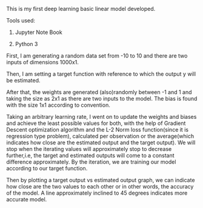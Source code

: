 This is my first deep learning basic linear model developed.

Tools used:

1. Jupyter Note Book

2. Python 3




First, I am generating a random data set from -10 to 10 and there are two inputs of dimensions 1000x1.

Then, I am setting a target function with reference to which the output y will be estimated.

After that, the weights are generated (also)randomly between -1 and 1 and taking the size as 2x1 as there are two inputs to the model. The bias is found with the size 1x1 according to convention.

Taking an arbitrary learning rate, I went on to update the weights and biases and achieve the least possible values for both, with the help of Gradient Descent optimization algorithm and the L-2 Norm loss function(since it is regression type problem), calculated per observation or the average(which indicates how close are the estimated output and the target output). We will stop when the iterating values will approximately stop to decrease further,i.e, the target and estimated outputs will come to a constant difference approximately. By the iteration, we are training our model according to our target function.

Then by plotting a target output vs estimated output graph, we can indicate how close are the two values to each other or in other words, the accuracy of the model. A line approximately inclined to 45 degrees indicates more accurate model.
